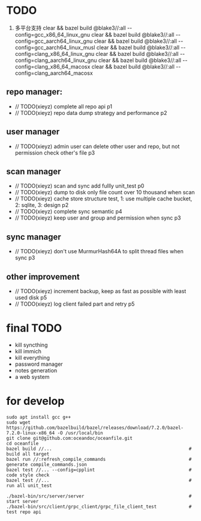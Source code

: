 # TODO

1. 多平台支持
clear && bazel build @blake3//:all --config=gcc_x86_64_linux_gnu
clear && bazel build @blake3//:all --config=gcc_aarch64_linux_gnu
clear && bazel build @blake3//:all --config=gcc_aarch64_linux_musl
clear && bazel build @blake3//:all --config=clang_x86_64_linux_gnu
clear && bazel build @blake3//:all --config=clang_aarch64_linux_gnu
clear && bazel build @blake3//:all --config=clang_x86_64_macosx
clear && bazel build @blake3//:all --config=clang_aarch64_macosx


## repo manager:
* // TODO(xieyz) complete all repo api                                                                p1
* // TODO(xieyz) repo data dump strategy and performance                                              p2

## user manager
* // TODO(xieyz) admin user can delete other user and repo, but not permission check other's file     p3

## scan manager
* // TODO(xieyz) scan and sync add fullly unit_test                                                   p0
* // TODO(xieyz) dump to disk only file count over 10 thousand when scan
* // TODO(xieyz) cache store structure test, 1: use multiple cache bucket, 2: sqlite, 3: design       p2
* // TODO(xieyz) complete sync semantic                                                               p4
* // TODO(xieyz) keep user and group and permission when sync                                         p3

## sync manager
* // TODO(xieyz) don't use MurmurHash64A to split thread files when sync                              p3

## other improvement 
* // TODO(xieyz) increment backup, keep as fast as possible with least used disk                      p5
* // TODO(xieyz) log client failed part and retry                                                     p5

# final TODO
* kill syncthing
* kill immich
* kill everything
* password manager
* notes generation
* a web system

# for develop

```
sudo apt install gcc g++
sudo wget https://github.com/bazelbuild/bazel/releases/download/7.2.0/bazel-7.2.0-linux-x86_64 -O /usr/local/bin
git clone git@github.com:oceandoc/oceanfile.git
cd oceanfile
bazel build //...                                                   # build all target
bazel run //:refresh_compile_commands                               # generate compile_commands.json
bazel test //... --config=cpplint                                   # code style check
bazel test //...                                                    # run all unit_test

./bazel-bin/src/server/server                                       # start server
./bazel-bin/src/client/grpc_client/grpc_file_client_test            # test repo api

```
